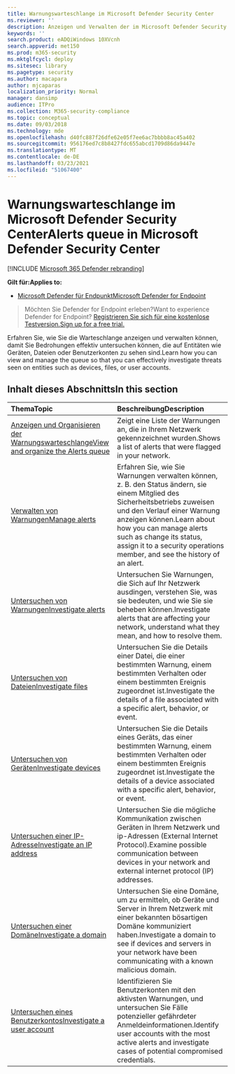 ```yaml
---
title: Warnungswarteschlange im Microsoft Defender Security Center
ms.reviewer: ''
description: Anzeigen und Verwalten der im Microsoft Defender Security Center angezeigten Warnungen
keywords: ''
search.product: eADQiWindows 10XVcnh
search.appverid: met150
ms.prod: m365-security
ms.mktglfcycl: deploy
ms.sitesec: library
ms.pagetype: security
ms.author: macapara
author: mjcaparas
localization_priority: Normal
manager: dansimp
audience: ITPro
ms.collection: M365-security-compliance
ms.topic: conceptual
ms.date: 09/03/2018
ms.technology: mde
ms.openlocfilehash: d40fc887f26dfe62e05f7ee6ac7bbbb8ac45a402
ms.sourcegitcommit: 956176ed7c8b8427fdc655abcd1709d86da9447e
ms.translationtype: MT
ms.contentlocale: de-DE
ms.lasthandoff: 03/23/2021
ms.locfileid: "51067400"
---
```

# <a name="alerts-queue-in-microsoft-defender-security-center"></a><span data-ttu-id="6f762-103">Warnungswarteschlange im Microsoft Defender Security Center</span><span class="sxs-lookup"><span data-stu-id="6f762-103">Alerts queue in Microsoft Defender Security Center</span></span>

[!INCLUDE [Microsoft 365 Defender rebranding](../../includes/microsoft-defender.md)]

<span data-ttu-id="6f762-104">**Gilt für:**</span><span class="sxs-lookup"><span data-stu-id="6f762-104">**Applies to:**</span></span>
- [<span data-ttu-id="6f762-105">Microsoft Defender für Endpunkt</span><span class="sxs-lookup"><span data-stu-id="6f762-105">Microsoft Defender for Endpoint</span></span>](https://go.microsoft.com/fwlink/p/?linkid=2154037)

> <span data-ttu-id="6f762-106">Möchten Sie Defender for Endpoint erleben?</span><span class="sxs-lookup"><span data-stu-id="6f762-106">Want to experience Defender for Endpoint?</span></span> [<span data-ttu-id="6f762-107">Registrieren Sie sich für eine kostenlose Testversion.</span><span class="sxs-lookup"><span data-stu-id="6f762-107">Sign up for a free trial.</span></span>](https://www.microsoft.com/microsoft-365/windows/microsoft-defender-atp?ocid=docs-wdatp-exposedapis-abovefoldlink)

<span data-ttu-id="6f762-108">Erfahren Sie, wie Sie die Warteschlange anzeigen und verwalten können, damit Sie Bedrohungen effektiv untersuchen können, die auf Entitäten wie Geräten, Dateien oder Benutzerkonten zu sehen sind.</span><span class="sxs-lookup"><span data-stu-id="6f762-108">Learn how you can view and manage the queue so that you can effectively investigate threats seen on entities such as devices, files, or user accounts.</span></span>

## <a name="in-this-section"></a><span data-ttu-id="6f762-109">Inhalt dieses Abschnitts</span><span class="sxs-lookup"><span data-stu-id="6f762-109">In this section</span></span>
<span data-ttu-id="6f762-110">Thema</span><span class="sxs-lookup"><span data-stu-id="6f762-110">Topic</span></span> | <span data-ttu-id="6f762-111">Beschreibung</span><span class="sxs-lookup"><span data-stu-id="6f762-111">Description</span></span> 
:---|:---
[<span data-ttu-id="6f762-112">Anzeigen und Organisieren der Warnungswarteschlange</span><span class="sxs-lookup"><span data-stu-id="6f762-112">View and organize the Alerts queue</span></span>](alerts-queue.md) | <span data-ttu-id="6f762-113">Zeigt eine Liste der Warnungen an, die in Ihrem Netzwerk gekennzeichnet wurden.</span><span class="sxs-lookup"><span data-stu-id="6f762-113">Shows a list of alerts that were flagged in your network.</span></span>
[<span data-ttu-id="6f762-114">Verwalten von Warnungen</span><span class="sxs-lookup"><span data-stu-id="6f762-114">Manage alerts</span></span>](manage-alerts.md) | <span data-ttu-id="6f762-115">Erfahren Sie, wie Sie Warnungen verwalten können, z. B. den Status ändern, sie einem Mitglied des Sicherheitsbetriebs zuweisen und den Verlauf einer Warnung anzeigen können.</span><span class="sxs-lookup"><span data-stu-id="6f762-115">Learn about how you can manage alerts such as change its status, assign it to a security operations member, and see the history of an alert.</span></span>
[<span data-ttu-id="6f762-116">Untersuchen von Warnungen</span><span class="sxs-lookup"><span data-stu-id="6f762-116">Investigate alerts</span></span>](investigate-alerts.md)| <span data-ttu-id="6f762-117">Untersuchen Sie Warnungen, die Sich auf Ihr Netzwerk ausdingen, verstehen Sie, was sie bedeuten, und wie Sie sie beheben können.</span><span class="sxs-lookup"><span data-stu-id="6f762-117">Investigate alerts that are affecting your network, understand what they mean, and how to resolve them.</span></span>
[<span data-ttu-id="6f762-118">Untersuchen von Dateien</span><span class="sxs-lookup"><span data-stu-id="6f762-118">Investigate files</span></span>](investigate-files.md)| <span data-ttu-id="6f762-119">Untersuchen Sie die Details einer Datei, die einer bestimmten Warnung, einem bestimmten Verhalten oder einem bestimmten Ereignis zugeordnet ist.</span><span class="sxs-lookup"><span data-stu-id="6f762-119">Investigate the details of a file associated with a specific alert, behavior, or event.</span></span> 
[<span data-ttu-id="6f762-120">Untersuchen von Geräten</span><span class="sxs-lookup"><span data-stu-id="6f762-120">Investigate devices</span></span>](investigate-machines.md)| <span data-ttu-id="6f762-121">Untersuchen Sie die Details eines Geräts, das einer bestimmten Warnung, einem bestimmten Verhalten oder einem bestimmten Ereignis zugeordnet ist.</span><span class="sxs-lookup"><span data-stu-id="6f762-121">Investigate the details of a device associated with a specific alert, behavior, or event.</span></span> 
[<span data-ttu-id="6f762-122">Untersuchen einer IP-Adresse</span><span class="sxs-lookup"><span data-stu-id="6f762-122">Investigate an IP address</span></span>](investigate-ip.md) | <span data-ttu-id="6f762-123">Untersuchen Sie die mögliche Kommunikation zwischen Geräten in Ihrem Netzwerk und ip-Adressen (External Internet Protocol).</span><span class="sxs-lookup"><span data-stu-id="6f762-123">Examine possible communication between devices in your network and external internet protocol (IP) addresses.</span></span>
[<span data-ttu-id="6f762-124">Untersuchen einer Domäne</span><span class="sxs-lookup"><span data-stu-id="6f762-124">Investigate a domain</span></span>](investigate-domain.md) | <span data-ttu-id="6f762-125">Untersuchen Sie eine Domäne, um zu ermitteln, ob Geräte und Server in Ihrem Netzwerk mit einer bekannten bösartigen Domäne kommuniziert haben.</span><span class="sxs-lookup"><span data-stu-id="6f762-125">Investigate a domain to see if devices and servers in your network have been communicating with a known malicious domain.</span></span> 
[<span data-ttu-id="6f762-126">Untersuchen eines Benutzerkontos</span><span class="sxs-lookup"><span data-stu-id="6f762-126">Investigate a user account</span></span>](investigate-user.md) | <span data-ttu-id="6f762-127">Identifizieren Sie Benutzerkonten mit den aktivsten Warnungen, und untersuchen Sie Fälle potenzieller gefährdeter Anmeldeinformationen.</span><span class="sxs-lookup"><span data-stu-id="6f762-127">Identify user accounts with the most active alerts and investigate cases of potential compromised credentials.</span></span>  


